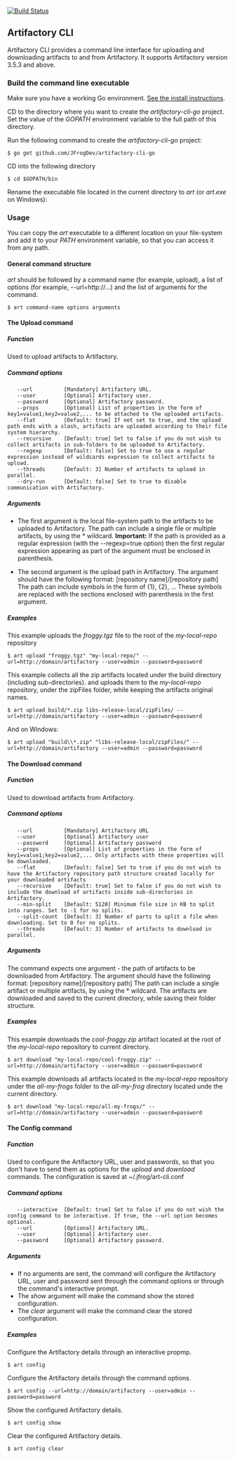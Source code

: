[![Build Status](https://travis-ci.org/JFrogDev/artifactory-cli-go.svg)](https://travis-ci.org/JFrogDev/artifactory-cli-go)

## Artifactory CLI

Artifactory CLI provides a command line interface for uploading and downloading artifacts to and from Artifactory.
It supports Artifactory version 3.5.3 and above.

### Build the command line executable

Make sure you have a working Go environment. [See the install instructions](http://golang.org/doc/install).

CD to the directory where you want to create the *artifactory-cli-go* project.
Set the value of the *GOPATH* environment variable to the full path of this  directory.

Run the following command to create the *artifactory-cli-go* project:
```console
$ go get github.com/JFrogDev/artifactory-cli-go
```

CD into the following directory
```console
$ cd $GOPATH/bin
```

Rename the executable file located in the current directory to *art* (or *art.exe* on Windows):

### Usage

You can copy the *art* executable to a different location on your file-system and add it
to your *PATH* environment variable, so that you can access it from any path.

#### General command structure
*art* should be followed by a command name (for example, upload), a list of options (for example, --url=http://...)
and the list of arguments for the command.
```console
$ art command-name options arguments
```

#### The Upload command

##### Function
Used to upload artifacts to Artifactory.

##### Command options
```console
   --url          [Mandatory] Artifactory URL.
   --user         [Optional] Artifactory user.
   --password     [Optional] Artifactory password.
   --props        [Optional] List of properties in the form of key1=value1;key2=value2,... to be attached to the uploaded artifacts.
   --flat         [Default: true] If not set to true, and the upload path ends with a slash, artifacts are uploaded according to their file system hierarchy.
   --recursive    [Default: true] Set to false if you do not wish to collect artifacts in sub-folders to be uploaded to Artifactory.
   --regexp       [Default: false] Set to true to use a regular expression instead of wildcards expression to collect artifacts to upload.
   --threads      [Default: 3] Number of artifacts to upload in parallel.
   --dry-run      [Default: false] Set to true to disable communication with Artifactory.
```
##### Arguments
* The first argument is the local file-system path to the artifacts to be uploaded to Artifactory.
The path can include a single file or multiple artifacts, by using the * wildcard.
**Important:** If the path is provided as a regular expression (with the --regexp=true option) then
the first regular expression appearing as part of the argument must be enclosed in parenthesis.

* The second argument is the upload path in Artifactory.
The argument should have the following format: [repository name]/[repository path]
The path can include symbols in the form of {1}, {2}, ...
These symbols are replaced with the sections enclosed with parenthesis in the first argument.

##### Examples

This example uploads the *froggy.tgz* file to the root of the *my-local-repo* repository
```console
$ art upload "froggy.tgz" "my-local-repo/" --url=http://domain/artifactory --user=admin --password=password
```

This example collects all the zip artifacts located under the build directory (including sub-directories).
and uploads them to the *my-local-repo* repository, under the zipFiles folder, while keeping the artifacts original names.
```console
$ art upload build/*.zip libs-release-local/zipFiles/ --url=http://domain/artifactory --user=admin --password=password
```
And on Windows:
```console
$ art upload "build\\*.zip" "libs-release-local/zipFiles/" --url=http://domain/artifactory --user=admin --password=password
```

#### The Download command

##### Function
Used to download artifacts from Artifactory.

##### Command options
```console
   --url          [Mandatory] Artifactory URL
   --user         [Optional] Artifactory user
   --password     [Optional] Artifactory password
   --props        [Optional] List of properties in the form of key1=value1;key2=value2,... Only artifacts with these properties will be downloaded.
   --flat         [Default: false] Set to true if you do not wish to have the Artifactory repository path structure created locally for your downloaded artifacts
   --recursive    [Default: true] Set to false if you do not wish to include the download of artifacts inside sub-directories in Artifactory.
   --min-split    [Default: 5120] Minimum file size in KB to split into ranges. Set to -1 for no splits.
   --split-count  [Default: 3] Number of parts to split a file when downloading. Set to 0 for no splits.
   --threads      [Default: 3] Number of artifacts to download in parallel.
```

##### Arguments
The command expects one argument - the path of artifacts to be downloaded from Artifactory.
The argument should have the following format: [repository name]/[repository path]
The path can include a single artifact or multiple artifacts, by using the * wildcard.
The artifacts are downloaded and saved to the current directory, while saving their folder structure.

##### Examples

This example downloads the *cool-froggy.zip* artifact located at the root of the *my-local-repo* repository to current directory.
```console
$ art download "my-local-repo/cool-froggy.zip" --url=http://domain/artifactory --user=admin --password=password
```

This example downloads all artifacts located in the *my-local-repo* repository under the *all-my-frogs* folder to the *all-my-frog* directory located unde the current directory.
```console
$ art download "my-local-repo/all-my-frogs/" --url=http://domain/artifactory --user=admin --password=password
```

#### The Config command

##### Function
Used to configure the Artifactory URL, user and passwords, so that you don't have to send them as options
for the *upload* and *download* commands.
The configuration is saved at ~/.jfrog/art-cli.conf

##### Command options
```console
   --interactive  [Default: true] Set to false if you do not wish the config command to be interactive. If true, the --url option becomes optional.
   --url          [Optional] Artifactory URL.
   --user         [Optional] Artifactory user.
   --password     [Optional] Artifactory password.
```

##### Arguments
* If no arguments are sent, the command will configure the Artifactory URL, user and password sent through the command options
or through the command's interactive prompt.
* The *show* argument will make the command show the stored configuration.
* The *clear* argument will make the command clear the stored configuration.

##### Examples

Configure the Artifactory details through an interactive propmp.
```console
$ art config
```

Configure the Artifactory details through the command options.
```console
$ art config --url=http://domain/artifactory --user=admin --password=password
```

Show the configured Artifactory details.
```console
$ art config show
```

Clear the configured Artifactory details.
```console
$ art config clear
```
